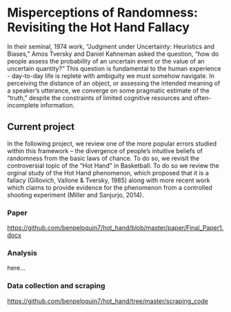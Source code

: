 # Misperceptions of Randomness: Revisiting the Hot Hand Fallacy

In their seminal, 1974 work, “Judgment under Uncertainty: Heuristics and Biases,” Amos Tversky and Daniel Kahneman asked the question, “how do people assess the probability of an uncertain event or the value of an uncertain quantity?”  This question is fundamental to the human experience - day-to-day life is replete with ambiguity we must somehow navigate. In perceiving the distance of an object, or assessing the intended meaning of a speaker’s utterance, we converge on some pragmatic estimate of the “truth,” despite the constraints of limited cognitive resources and often-incomplete information.

## Current project

In the following project, we review one of the more popular errors studied within this framework – the divergence of people’s intuitive beliefs of randomness from the basic laws of chance. To do so, we revisit the controversial topic of the “Hot Hand” in Basketball. To do so we review the orginal study of the Hot Hand phenomenon, which proposed that it is a fallacy (Gillovich, Vallone & Tversky, 1985) along with more recent work which claims to provide evidence for the phenomenon from a controlled shooting experiment (Miller and Sanjurjo, 2014). 

### Paper

https://github.com/benpeloquin7/hot_hand/blob/master/paper/Final_Paper1.docx


### Analysis

here...

### Data collection and scraping

https://github.com/benpeloquin7/hot_hand/tree/master/scraping_code

